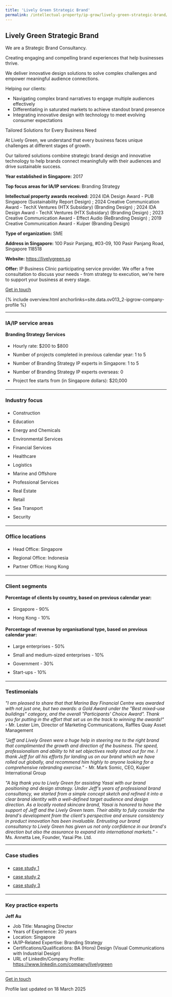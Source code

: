 ```yaml
---
title: 'Lively Green Strategic Brand'
permalink: /intellectual-property/ip-grow/lively-green-strategic-brand/
---
```


## Lively Green Strategic Brand

We are a Strategic Brand Consultancy.

Creating engaging and compelling brand experiences that help businesses thrive.

We deliver innovative design solutions to solve complex challenges and empower meaningful audience connections.

Helping our clients:
- Navigating complex brand narratives to engage multiple audiences effectively
- Differentiating in saturated markets to achieve standout brand presence
- Integrating innovative design with technology to meet evolving consumer expectations

Tailored Solutions for Every Business Need

At Lively Green, we understand that every business faces unique challenges at different stages of growth.

Our tailored solutions combine strategic brand design and innovative technology to help brands connect meaningfully with their audiences and drive sustainable success.

<b>Year established in Singapore:</b> 2017

<b>Top focus areas for IA/IP services:</b> Branding Strategy

<b>Intellectual property awards received:</b> 2024 IDA Design Award - PUB Singapore (Sustainability Report Design) ; 2024 Creative Communication Award - TechX Ventures (HTX Subsidary) (Branding Design) ; 2024 IDA Design Award - TechX Ventures (HTX Subsidary) (Branding Design) ; 2023 Creative Communication Award - Effect Audio (ReBranding Design) ; 2019 Creative Communication Award - Kuiper (Branding Design)


<b>Type of organization:</b> SME

<b>Address in Singapore:</b> 100 Pasir Panjang, #03-09, 100 Pasir Panjang Road, Singapore 118518

<b>Website:</b> <a href='https://livelygreen.sg'>https://livelygreen.sg</a>

<b>Offer:</b> IP Business Clinic participating service provider. We offer a free consultation to discuss your needs - from strategy to execution, we're here to support your business at every stage. 

<a class='btn' href='https://form.gov.sg/6804861915186e662891120a' target='_blank' rel='noopener'>Get in touch</a>

{% include overview.html anchorlinks=site.data.ov013_2-ipgrow-company-profile %}

---
<a name='ip-related-service-areas'></a>
### IA/IP service areas

**Branding Strategy Services**

<ul>
<li style='line-height: 27px; margin: 0px 0px !important'>Hourly rate:  $200 to $800</li>
<li style='line-height: 27px; margin: 0px 0px !important'>Number of projects completed in previous calendar year: 1 to 5</li>
<li style='line-height: 27px; margin: 0px 0px !important'>Number of Branding Strategy IP experts in Singapore: 1 to 5</li>
<li style='line-height: 27px; margin: 0px 0px !important'>Number of Branding Strategy IP experts overseas: 0</li>
<li style='line-height: 27px; margin: 0px 0px !important'>Project fee starts from (in Singapore dollars):  $20,000</li>
</ul>

---
<a name='industry-focus'></a>
### Industry focus

<ul><li style='line-height: 27px; margin: 0px 0px !important'> Construction</li><li style='line-height: 27px; margin: 0px 0px !important'>Education</li><li style='line-height: 27px; margin: 0px 0px !important'>Energy and Chemicals</li><li style='line-height: 27px; margin: 0px 0px !important'>Environmental Services</li><li style='line-height: 27px; margin: 0px 0px !important'>Financial Services</li><li style='line-height: 27px; margin: 0px 0px !important'>Healthcare</li><li style='line-height: 27px; margin: 0px 0px !important'>Logistics</li><li style='line-height: 27px; margin: 0px 0px !important'>Marine and Offshore</li><li style='line-height: 27px; margin: 0px 0px !important'>Professional Services</li><li style='line-height: 27px; margin: 0px 0px !important'>Real Estate</li><li style='line-height: 27px; margin: 0px 0px !important'>Retail</li><li style='line-height: 27px; margin: 0px 0px !important'>Sea Transport</li><li style='line-height: 27px; margin: 0px 0px !important'>Security</li></ul>

---
<a name='office-locations'></a>
### Office locations

<ul><li style='line-height: 27px; margin: 0px 0px !important'> Head Office: Singapore </li><li style='line-height: 27px; margin: 0px 0px !important'>Regional Office: Indonesia </li><li style='line-height: 27px; margin: 0px 0px !important'>Partner Office: Hong Kong</li></ul>

---
<a name='client-segments'></a>
### Client segments

**Percentage of clients by country, based on previous calendar year:**

<ul><li style='line-height: 27px; margin: 0px 0px !important'> Singapore - 90%</li><li style='line-height: 27px; margin: 0px 0px !important'>Hong Kong - 10%</li></ul>

**Percentage of revenue by organisational type, based on previous calendar year:**

<ul><li style='line-height: 27px; margin: 0px 0px !important'> Large enterprises - 50%</li><li style='line-height: 27px; margin: 0px 0px !important'>Small and medium-sized enterprises - 10%</li><li style='line-height: 27px; margin: 0px 0px !important'>Government - 30%</li><li style='line-height: 27px; margin: 0px 0px !important'>Start-ups - 10%</li></ul>

---
<a name='testimonials'></a>
### Testimonials

*"I am pleased to share that that Marina Bay Financial Centre was awarded with not just one, but two awards: a Gold Award under the "Best mixed-use buildings" category, and the overall "Participants' Choice Award". Thank you for putting in the effort that set us on the track to winning the awards!"* - Mr. Lester Lim, Director of Marketing Communications, Raffles Quay Asset Management

*"Jeff and Lively Green were a huge help in steering me to the right brand that complimented the growth and direction of the business. The speed, professionalism and ability to hit set objectives really stood out for me. I thank Jeff for all his efforts for landing us on our brand which we have rolled out globally, and recommend him highly to anyone looking for a comprehensive rebranding exercise."* - Mr. Mark Somic, CEO, Kuiper International Group

*"A big thank you to Lively Green for assisting Yasai with our brand positioning and design strategy. Under Jeff's years of professional brand consultancy, we started from a simple concept sketch and refined it into a clear brand identity with a well-defined target audience and design direction.  As a locally rooted skincare brand, Yasai is honored to have the support of Jeff and the Lively Green team. Their ability to fully consider the brand's development from the client's perspective and ensure consistency in product innovation has been invaluable. Entrusting our brand consultancy to Lively Green has given us not only confidence in our brand's direction but also the assurance to expand into international markets."* - Ms. Annetta Lee, Founder, Yasai Pte. Ltd.




---
<a name='case-studies'></a>
### Case studies

<ul><li style='line-height: 27px; margin: 0px 0px !important'> <a href="https://livelygreen.sg/kuiper-group-rebranding-design/" target="_blank" rel="noopener">case study 1</a></li><li style='line-height: 27px; margin: 0px 0px !important'><a href="https://livelygreen.sg/exceptional-audio-brand-experience-design-positioning-and-strategy-effect-audio/" target="_blank" rel="noopener">case study 2</a></li><li style='line-height: 27px; margin: 0px 0px !important'><a href="https://livelygreen.sg/from-vision-to-visuals-the-strategic-branding-of-techx-ventures/" target="_blank" rel="noopener">case study 3</a></li></ul>

---
<a name='key-practice-experts'></a>
### Key practice experts

**Jeff Au**

- Job Title: Managing Director
- Years of Experience: 20 years
- Location: Singapore
- IA/IP-Related Expertise: Branding Strategy
- Certifications/Qualifications: BA (Hons) Design (Visual Communications with Industrial Design)
- URL of LinkedIn/Company Profile: 
<a href="https://www.linkedin.com/company/livelygreen" target="_blank" rel="noopener">https://www.linkedin.com/company/livelygreen</a>  


---
<p>
<a class='btn' href='https://form.gov.sg/6804861915186e662891120a' target='_blank' rel='noopener'>Get in touch</a>
</p>
Profile last updated on 18 March 2025

